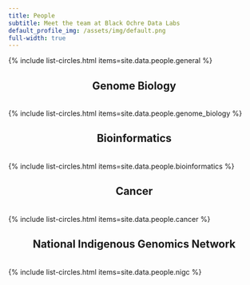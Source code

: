 ```yaml
---
title: People
subtitle: Meet the team at Black Ochre Data Labs
default_profile_img: /assets/img/default.png
full-width: true
---
```

<html>
<style>

 .grid { 
  display: grid;
  grid-template-columns: repeat(4, 300px);
  grid-auto-rows: minmax(300px, auto);
  max-width: 1200px;
  margin: auto;
  gap: 10px;
  word-break: normal;
  align-content: space-evenly;
  justify-items: center;
  justify-content: center;
  align-items: center;
 }

</style>
<body>
<main class="grid">
{% include list-circles.html items=site.data.people.general %}
 </main>
 <h2><center>Genome Biology</center></h2><br>
 <main class="grid">
{% include list-circles.html items=site.data.people.genome_biology %}
  </main>
 <h2><center>Bioinformatics</center></h2><br>
 <main class="grid">
{% include list-circles.html items=site.data.people.bioinformatics %}
  </main>
 <h2><center>Cancer</center></h2><br>
 <main class="grid">
{% include list-circles.html items=site.data.people.cancer %}
  </main>
 <h2><center>National Indigenous Genomics Network</center></h2><br>
 <main class="grid">
{% include list-circles.html items=site.data.people.nigc %}
  </main>
 </body>
</html>
